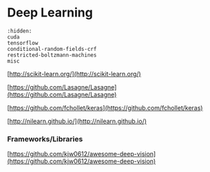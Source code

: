 # Deep Learning

```{toctree}
:hidden:
cuda
tensorflow
conditional-random-fields-crf
restricted-boltzmann-machines
misc
```

​[http://scikit-learn.org/](http://scikit-learn.org/)

[https://github.com/Lasagne/Lasagne](https://github.com/Lasagne/Lasagne)

[https://github.com/fchollet/keras](https://github.com/fchollet/keras)

[http://nilearn.github.io/](http://nilearn.github.io/)



### Frameworks/Libraries <a id="frameworkslibraries"></a>

[https://github.com/kjw0612/awesome-deep-vision](https://github.com/kjw0612/awesome-deep-vision)

​


